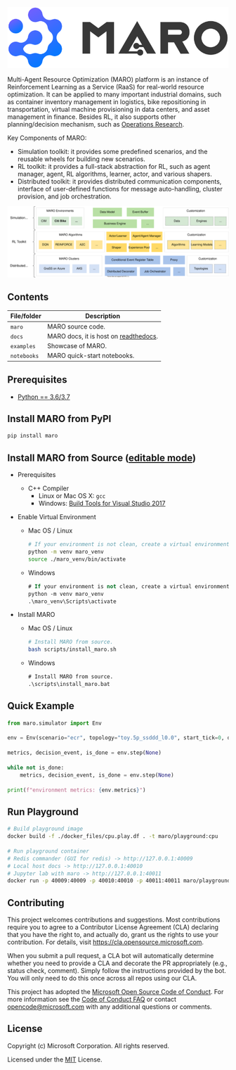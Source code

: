 ![MARO LOGO](./docs/source/images/logo.svg)

Multi-Agent Resource Optimization (MARO) platform is an instance of Reinforcement Learning as a Service (RaaS) for real-world resource optimization.
It can be applied to many important industrial domains,
such as container inventory management in logistics, bike repositioning in
transportation, virtual machine provisioning in data centers, and asset
management in finance. Besides RL, it also supports other planning/decision mechanism, such as
[Operations Research](https://en.wikipedia.org/wiki/Operations_research).

Key Components of MARO:

- Simulation toolkit: it provides some predefined scenarios, and the reusable wheels for building new scenarios.
- RL toolkit: it provides a full-stack abstraction for RL, such as agent manager, agent, RL algorithms, learner, actor, and various shapers.
- Distributed toolkit: it provides distributed communication components, interface of user-defined functions for message auto-handling, cluster provision, and job orchestration.

![MARO Key Components](./docs/source/images/maro_overview.svg)

## Contents

| File/folder | Description                                                                                       |
| ----------- | ------------------------------------------------------------------------------------------------- |
| `maro`      | MARO source code.                                                                                 |
| `docs`      | MARO docs, it is host on [readthedocs](https://maro.readthedocs.io/en/latest/index.html#).        |
| `examples`  | Showcase of MARO.                                                                                 |
| `notebooks` | MARO quick-start notebooks.                                                                       |
<!-- 
## Key Components



- Simulation toolkit: it provides some predefined scenarios, and the reusable wheels for building new scenarios.
- RL toolkit: it provides a full-stack abstraction for RL, such as agent manager, agent, RL algorithms, learner, actor, and various shapers.
- Distributed toolkit: it provides distributed communication components, User-Defined Functions (UDF) interface for message auto-handling, cluster provision, and job orchestration. -->

## Prerequisites

- [Python == 3.6/3.7](https://www.python.org/downloads/)

## Install MARO from PyPI

```sh
pip install maro
```

## Install MARO from Source ([editable mode](https://pip.pypa.io/en/stable/reference/pip_install/#editable-installs))

- Prerequisites
  - C++ Compiler
    - Linux or Mac OS X: `gcc`
    - Windows: [Build Tools for Visual Studio 2017](https://visualstudio.microsoft.com/thank-you-downloading-visual-studio/?sku=BuildTools&rel=15) 

- Enable Virtual Environment
  - Mac OS / Linux

    ```sh
    # If your environment is not clean, create a virtual environment firstly.
    python -m venv maro_venv
    source ./maro_venv/bin/activate
    ```

  - Windows

    ```ps
    # If your environment is not clean, create a virtual environment firstly.
    python -m venv maro_venv
    .\maro_venv\Scripts\activate
    ```

- Install MARO

  - Mac OS / Linux

    ```sh
    # Install MARO from source.
    bash scripts/install_maro.sh
    ```

  - Windows

    ```ps
    # Install MARO from source.
    .\scripts\install_maro.bat
    ```

## Quick Example

```python
from maro.simulator import Env

env = Env(scenario="ecr", topology="toy.5p_ssddd_l0.0", start_tick=0, durations=100)

metrics, decision_event, is_done = env.step(None)

while not is_done:
    metrics, decision_event, is_done = env.step(None)

print(f"environment metrics: {env.metrics}")

```

## Run Playground

```sh
# Build playground image
docker build -f ./docker_files/cpu.play.df . -t maro/playground:cpu

# Run playground container
# Redis commander (GUI for redis) -> http://127.0.0.1:40009
# Local host docs -> http://127.0.0.1:40010
# Jupyter lab with maro -> http://127.0.0.1:40011
docker run -p 40009:40009 -p 40010:40010 -p 40011:40011 maro/playground:cpu
```

## Contributing

This project welcomes contributions and suggestions.  Most contributions require you to agree to a
Contributor License Agreement (CLA) declaring that you have the right to, and actually do, grant us
the rights to use your contribution. For details, visit https://cla.opensource.microsoft.com.

When you submit a pull request, a CLA bot will automatically determine whether you need to provide
a CLA and decorate the PR appropriately (e.g., status check, comment). Simply follow the instructions
provided by the bot. You will only need to do this once across all repos using our CLA.

This project has adopted the [Microsoft Open Source Code of Conduct](https://opensource.microsoft.com/codeofconduct/).
For more information see the [Code of Conduct FAQ](https://opensource.microsoft.com/codeofconduct/faq/) or
contact [opencode@microsoft.com](mailto:opencode@microsoft.com) with any additional questions or comments.

## License

Copyright (c) Microsoft Corporation. All rights reserved.

Licensed under the [MIT](./LICENSE) License.